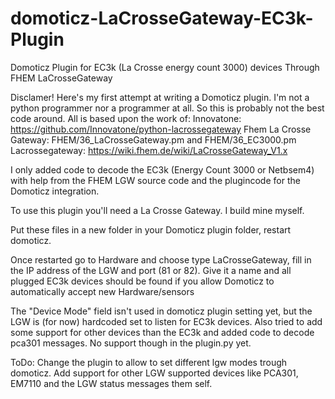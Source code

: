# domoticz-LaCrosseGateway-EC3k-Plugin
Domoticz Plugin for EC3k (La Crosse energy count 3000) devices Through FHEM LaCrosseGateway

Disclamer!
Here's my first attempt at writing a Domoticz plugin. I'm not a python programmer nor a programmer at all. So this is probably not the best code around.
All is based upon the work of:
Innovatone: https://github.com/Innovatone/python-lacrossegateway
Fhem La Crosse Gateway: FHEM/36_LaCrosseGateway.pm and FHEM/36_EC3000.pm
Lacrossegateway: https://wiki.fhem.de/wiki/LaCrosseGateway_V1.x

I only added code to decode the EC3k (Energy Count 3000 or Netbsem4) with help from the FHEM LGW source code and the plugincode for the Domoticz integration.

To use this plugin you'll need a La Crosse Gateway. I build mine myself. 

Put these files in a new folder in your Domoticz plugin folder, restart domoticz.

Once restarted go to Hardware and choose type LaCrosseGateway, fill in the IP address of the LGW and port (81 or 82). Give it a name and all plugged EC3k devices should be found if you allow Domoticz to automatically accept new Hardware/sensors

The "Device Mode" field isn't used in domoticz plugin setting yet, but the LGW is (for now) hardcoded set to listen for EC3k devices.
Also tried to add some support for other devices than the EC3k and added code to decode pca301 messages. No support though in the plugin.py yet.

ToDo:
Change the plugin to allow to set different lgw modes trough domoticz.
Add support for other LGW supported devices like PCA301, EM7110 and the LGW status messages them self.
